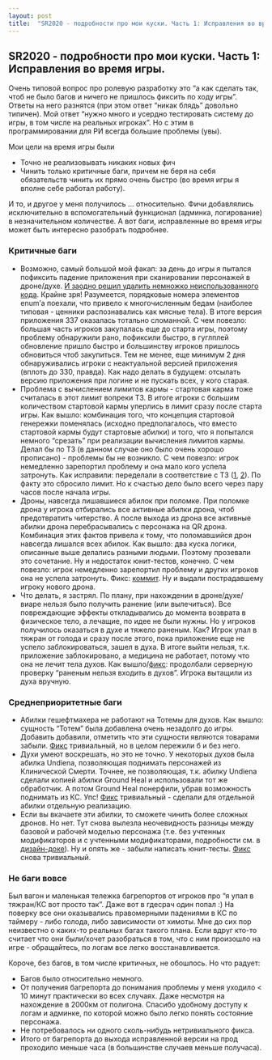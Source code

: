 ```yaml
---
layout: post
title:  "SR2020 - подробности про мои куски. Часть 1: Исправления во время игры."
---
```


## SR2020 - подробности про мои куски. Часть 1: Исправления во время игры.

Очень типовой вопрос про ролевую разработку это “а как сделать так, чтоб не было багов и ничего не пришлось фиксить по ходу игры”. Ответы на него разнятся (при этом ответ “никак блядь” довольно типичен). Мой ответ “нужно много и усердно тестировать систему до игры, в том числе на реальных игроках”. Но с этим в программировании для РИ всегда большие проблемы (увы).

Мои цели на время игры были 

- Точно не реализовывать никаких новых фич
- Чинить только критичные баги, причем не беря на себя обязательств чинить их прямо очень быстро (во время игры я вполне себе работал работу).

И то, и другое у меня получилось … относительно. Фичи добавлялись исключительно в вспомогательный функционал (админка, логирование) в незначительном количестве.
А вот баги, исправленные во время игры может быть интересно разобрать подробнее.

### Критичные баги

- Возможно, самый большой мой факап: за день до игры я пытался пофиксить падение приложения при сканировании персонажей в дроне/духе. [И заодно решил удалить немножко неиспользованного кода](https://github.com/sr-2020/android-client/commit/f6aacb108297dd53406734dc662d811bfec9c5a0). Крайне зря! Разумеется, порядковые номера элементов enum’а поехали, что привело к многочисленным бедам (наиболее типовая - ценники распознавались как мясные тела). В итоге версия приложения 337 оказалась тотально сломанной.
С чем повезло: большая часть игроков закупалась еще до старта игры, поэтому проблему обнаружили рано, пофиксили быстро, в гуглплей обновление пришло быстро и большинству игроков пришлось обновиться чтоб закупиться. Тем не менее, еще минимум 2 дня обнаруживались игроки с неактуальной версией приложения (вплоть до 330, правда).
Как надо делать в будущем: отсылать версию приложения при логине и не пускать всех, у кого старая.
- Проблема с вычислением лимитов кармы - стартовая карма тоже считалась в этот лимит вопреки ТЗ. В итоге игроки с большим количеством стартовой кармы уперлись в лимит сразу после старта игры.
Как вышло: комбинация того, что концепция стартовой генережки поменялась (исходно предполагалось, что вместо стартовой кармы будут стартовые абилки) и того, что я попытался немного “срезать” при реализации вычисления лимитов кармы. Делал бы по ТЗ (в данном случае оно было очень хорошо прописано) - проблемы бы не возникло. 
С чем повезло: игрок немедленно зарепортил проблему и она мало кого успела затронуть.
Как исправили: переделали в соответствие с ТЗ ([1](https://github.com/sr-2020/nodejs-monorepo/commit/5ad199035c079d63694dbba0aa0718a4e2e1e407), [2](https://github.com/sr-2020/nodejs-monorepo/commit/76020e9ae1587e6b46d627a186c75562697aa2a4)). По факту это сбросило лимит. Но к счастью дело было всего через пару часов после начала игры.
- Дроны, навсегда лишавшиеся абилок при поломке. При поломке дрона у игрока отбирались все активные абилки дрона, чтоб предотвратить читерство. А после выхода из дрона все активные абилки дрона перебрасывались с персонажа на QR дрона. Комбинация этих фактов привела к тому, что поломавшийся дрон навсегда лишался всех абилок.
Как вышло: два куска логики, описанные выше делались разными людьми. Поэтому прозевали это сочетание. Ну и недостаток юнит-тестов, конечно.
С чем повезло: игрок немедленно зарепортил проблему и других игроков она не успела затронуть.
Фикс: [коммит](https://github.com/sr-2020/nodejs-monorepo/commit/2868881205d5befe4efbd657a6ceb43d754d4620). Ну и выдали пострадавшему игроку нового дрона.
- Что делать, я застрял. По плану, при нахождении в дроне/духе/виаре нельзя было получить ранение (или вылечиться). Все повреждающие эффекты откладывались до момента возврата в физическое тело, а лечащие, по идее не были нужны. Но у игроков получилось оказаться в духе и тяжело раненым. Как? Игрок упал в тяжран от голода и сразу после этого, пока приложение еще не успело заблокироваться, зашел в духа. В итоге выйти нельзя, т.к. приложение заблокировано, а медицина не работает, потому что она не лечит тела духов.
Как вышло/[фикс](https://github.com/sr-2020/nodejs-monorepo/commit/0e250f8c7741ece63e1e25b9748e3fa20ac2e16f): продолбали серверную проверку “раненым нельзя входить в духов”. Игрока вытащили из духа вручную.

### Среднеприоритетные баги
- Абилки гешефтмахера не работают на Тотемы для духов.
Как вышло: сущность “Тотем” была добавлена очень незадолго до игры. Добавить добавили, отметить что эти сущности являются товарами забыли. [Фикс](https://github.com/sr-2020/nodejs-monorepo/commit/e99b68b3287eaea45117fecfb299b8efcd0beb68) тривиальный, но в целом пережили б и без него.
- Духи умеют воскрешать, но это не точно. У некоторых духов была абилка Undiena, позволяющая поднимать персонажей из Клинической Смерти. Точнее, не позволяющая, т.к. абилку Undiena сделали копией абилки Ground Heal и использовали тот же обработчик. А потом Ground Heal понерфили, убрав возможность поднимать из КС. Упс! [Фикс](https://github.com/sr-2020/nodejs-monorepo/commit/63a2746fcd75699c57c2a1abf6085a6144478b31) тривиальный - сделали для отдельной абилки отдельную реализацию.
- Если вы вкачаете эти абилки, то сможете чинить более сложных дронов. Но нет. Тут снова вылезла неочевидность разницы между базовой и рабочей моделью персонажа (т.е. без учтенных модификаторов и с учтенными модификаторами, подробности см. в [дизайн-доке](https://docs.google.com/document/d/1U1hwL6IoR-JPh_FY1TqR4WWh_c0VnN3ifwVJ7vtrMYw/edit#heading=h.b2hgog563e9t)). Ну и опять же - забыли написать юнит-тесты. 
[Фикс](https://github.com/sr-2020/nodejs-monorepo/commit/1685cbee70dbe73dab4a1939af28ae86a3c98a7b) снова тривиальный.

### Не баги вовсе
Был вагон и маленькая тележка багрепортов от игроков про “я упал в тяжран/КС вот просто так”. Даже вот в гдесрач один попал :) На поверку все они оказывались правомерными падениями в КС по таймеру - либо голода, либо зависимости от химоты. Мне до сих пор неизвестно о каких-то реальных багах такого плана. Если вдруг кто-то считает что они были/хочет разобраться в том, что с ним произошло на игре - обращайтесь, по логам все легко восстанавливается.

Короче, без багов, в том числе критичных, не обошлось. Но что радует:
- Багов было относительно немного.
- От получения багрепорта до понимания проблемы у меня уходило < 10 минут практически во всех случаях. Даже несмотря на нахождение в 2000км от полигона. Спасибо удобному доступу к логам и админке, по которой можно было легко понять состояние персонажа.
- Не потребовалось ни одного сколь-нибудь нетривиального фикса.
- Итого от багрепорта до выхода исправленной версии на прод проходило меньше часа (в большинстве случаев меньше получаса).


